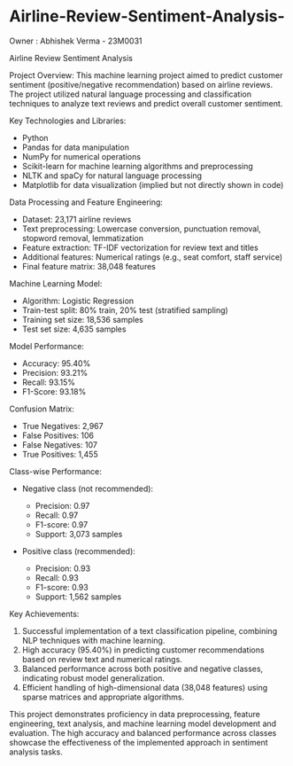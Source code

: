 # Airline-Review-Sentiment-Analysis-

Owner : Abhishek Verma - 23M0031

Airline Review Sentiment Analysis

Project Overview:
This machine learning project aimed to predict customer sentiment (positive/negative recommendation) based on airline reviews. The project utilized natural language processing and classification techniques to analyze text reviews and predict overall customer sentiment.

Key Technologies and Libraries:
- Python
- Pandas for data manipulation
- NumPy for numerical operations
- Scikit-learn for machine learning algorithms and preprocessing
- NLTK and spaCy for natural language processing
- Matplotlib for data visualization (implied but not directly shown in code)

Data Processing and Feature Engineering:
- Dataset: 23,171 airline reviews
- Text preprocessing: Lowercase conversion, punctuation removal, stopword removal, lemmatization
- Feature extraction: TF-IDF vectorization for review text and titles
- Additional features: Numerical ratings (e.g., seat comfort, staff service)
- Final feature matrix: 38,048 features

Machine Learning Model:
- Algorithm: Logistic Regression
- Train-test split: 80% train, 20% test (stratified sampling)
- Training set size: 18,536 samples
- Test set size: 4,635 samples

Model Performance:
- Accuracy: 95.40%
- Precision: 93.21%
- Recall: 93.15%
- F1-Score: 93.18%

Confusion Matrix:
- True Negatives: 2,967
- False Positives: 106
- False Negatives: 107
- True Positives: 1,455

Class-wise Performance:
- Negative class (not recommended):
  - Precision: 0.97
  - Recall: 0.97
  - F1-score: 0.97
  - Support: 3,073 samples

- Positive class (recommended):
  - Precision: 0.93
  - Recall: 0.93
  - F1-score: 0.93
  - Support: 1,562 samples

Key Achievements:
1. Successful implementation of a text classification pipeline, combining NLP techniques with machine learning.
2. High accuracy (95.40%) in predicting customer recommendations based on review text and numerical ratings.
3. Balanced performance across both positive and negative classes, indicating robust model generalization.
4. Efficient handling of high-dimensional data (38,048 features) using sparse matrices and appropriate algorithms.

This project demonstrates proficiency in data preprocessing, feature engineering, text analysis, and machine learning model development and evaluation. The high accuracy and balanced performance across classes showcase the effectiveness of the implemented approach in sentiment analysis tasks.

